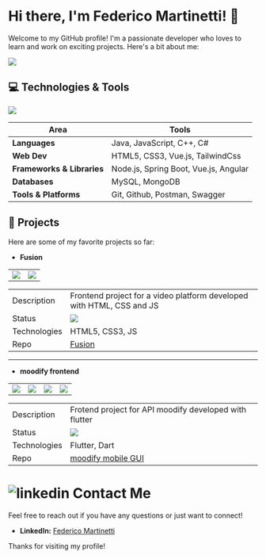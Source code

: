 # Hi there, I'm Federico Martinetti! 👋

Welcome to my GitHub profile! I'm a passionate developer who loves to learn and work on exciting projects. Here's a bit about me:

<picture>
  <source 
    srcset = "https://github-readme-stats.vercel.app/api?username=FMartine7i&theme=tokyonight&hide_border=true&show_icons=true"
    media = "(prefers-color-scheme: dark)"
    />
  <source 
    srcset = "https://github-readme-stats.vercel.app/api?username=FMartine7i&hide_border=false&show_icons=true"
    media = "(prefers-color-scheme: light), (prefers-color-scheme: no-preference)"
    />
  <img src = "https://github-readme-stats.vercel.app/api?username=FMartine7i&show_icons=true">
</picture>

## 💻 Technologies & Tools

<img align = "center" src="https://skillicons.dev/icons?i=idea,visualstudio,cs,cpp,ps,ts,css,vscode,flutter,tailwind,vue,mongodb,spring,nodejs,js,java,postman,html,git,angular,github,mysql&perline=11">

| Area | Tools |
| - | - |
| **Languages** | Java, JavaScript, C++, C# |
| **Web Dev** | HTML5, CSS3, Vue.js, TailwindCss |
| **Frameworks & Libraries** | Node.js, Spring Boot, Vue.js, Angular |
| **Databases** | MySQL, MongoDB |
| **Tools & Platforms** | Git, Github, Postman, Swagger |


## 🚀 Projects
Here are some of my favorite projects so far:
- **Fusion**
<table>
  <tr>
    <td><img src = "https://i.imgur.com/uXmMsV3.png"></td>
    <td><img src = "https://i.imgur.com/1v9cUkl.png"></td>
  </tr>
</table>
<table>
  <tr>
    <td>Description</td>
    <td>Frontend project for a video platform developed with HTML, CSS and JS</td>
  </tr>
  <tr>
    <td>Status</td>
    <td><img src="https://img.shields.io/badge/incomplete-50%25-8A2BE2"></td>
  </tr>
  <tr>
    <td>Technologies</td>
    <td>HTML5, CSS3, JS</td>
  </tr>
  <tr>
    <td>Repo</td>
    <td><a href="https://github.com/FMartine7i/Fusion-YouTube-clone">Fusion</a></td>
  </tr>
</table>
<hr>

- **moodify frontend**

<table>
  <tr>
    <td><img src="https://i.imgur.com/aCqQXMw.png"></td>
    <td><img src="https://i.imgur.com/Nn8qvJw.png"></td>
    <td><img src="https://i.imgur.com/SteYj68.png"></td>
    <td><img src="https://i.imgur.com/UaScQUF.png"></td>
  </tr>
</table>
<table>
  <tr>
    <td>Description</td>
    <td>Frotend project for API moodify developed with flutter</td>
  </tr>
  <tr>
    <td>Status</td>
    <td><img src="https://img.shields.io/badge/incomplete-75%25-8A2BE2"></td>
  </tr>
  <tr>
    <td>Technologies</td>
    <td>Flutter, Dart</td>
  </tr>
  <tr>
    <td>Repo</td>
    <td><a href="https://github.com/FMartine7i/flutter_app_2024">moodify mobile GUI</a></td>
  </tr>
</table>

# ![linkedin](https://skillicons.dev/icons?i=linkedin) Contact Me
Feel free to reach out if you have any questions or just want to connect!
- **LinkedIn:** [Federico Martinetti](https://www.linkedin.com/in/your-profile)

Thanks for visiting my profile!
